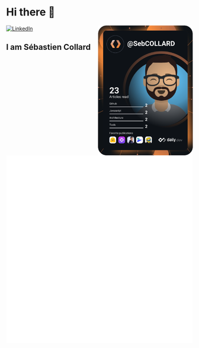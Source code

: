 # Hi there 👋

<div align="left">
  <a href="https://www.linkedin.com/in/ombratteng/">
    <img
      src="https://img.shields.io/static/v1?logo=linkedin&style=flat-square&color=0072b1&label=LinkedIn&message=%E2%98%86"
      alt="LinkedIn"
    />
  </a>
  <a href="https://api.daily.dev/get?r=omBratteng" target="_blank">
    <img
      width="256"
      align="right"
      src="./devcard.svg"
    />
  </a>
</div>

## I am Sébastien Collard

![Metrics](/github-metrics.svg)

<!-- Visit https://github.com/lowlighter/ -->
